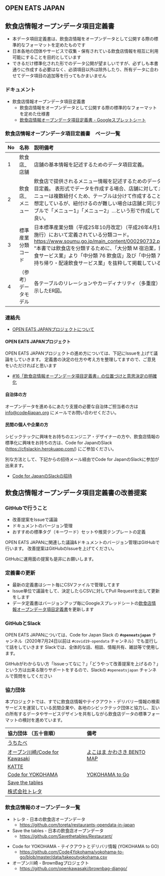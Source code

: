 OPEN EATS JAPAN
-----

## 飲食店情報オープンデータ項目定義書
* 本データ項目定義書は、飲食店情報をオープンデータとして公開する際の標準的なフォーマットを定めたものです
* 日本各地の団体やサービスで収集・保有されている飲食店情報を相互に利用可能にすることを目的としています
* できるだけ標準化された形でのデータ公開が望ましいですが、必ずしも本書通りに作成する必要はなく、必須項目以外は除外したり、所有データに合わせてデータ項目の追加等を行ってもかまいません

### ドキュメント

* 飲食店情報オープンデータ項目定義書
    * 飲食店情報をオープンデータとして公開する際の標準的なフォーマットを定めた仕様書
    * [飲食店情報オープンデータ項目定義書 - Googleスプレットシート](
https://docs.google.com/spreadsheets/d/1fneMd1HGSnWZAaRyK_r2MWKxwujRqC7A/edit#gid=1513166793)


### 飲食店情報オープンデータ項目定義書　ページ一覧
| No  | 名称 | 説明備考 |
|:----|:-----|:--------|
| 1 | 飲食店_店舗 | 店舗の基本情報を記述するためのデータ項目定義。|
| 2 | 飲食店_メニュー | 飲食店で提供されるメニュー情報を記述するためのデータ項目定義。		表形式でデータを作成する場合、店舗に対してメニューは複数紐付くため、テーブルは分けて作成することを想定しているが、紐付けるのが難しい場合は店舗と同じテーブルで「メニュー1」「メニュー2」…という形で作成しても良い。|
| 3 | 標準産業分類コード | 日本標準産業分類（平成25年10月改定）（平成26年4月1日施行）において定義されている分類コード。https://www.soumu.go.jp/main_content/000290732.pdf" "本書では飲食店を分類するために、「大分類 M 宿泊業，飲食サービス業」より「中分類 76 飲食店」及び「中分類 77 持ち帰り・配達飲食サービス業」を抜粋して掲載している。 |
| 4 | （参考）データモデル | 各テーブルのリレーションやカーディナリティ（多重度）を示したER図。|


### 連絡先

* [OPEN EATS JAPANプロジェクトについて](https://www.code4japan.org/activity/open_eats_japan)

#### OPEN EATS JAPANプロジェクト
OPEN EATS JAPANプロジェクトの進め方については、下記にIssueを上げて議論をしていきます。
定義書の決定の仕方や考え方を整理してますので、ご意見をいただければと思います

* [#16「飲食店情報オープンデータ項目定義書」の位置づけと意思決定の明確化](https://github.com/codeforjapan/OPEN-EATS-JAPAN/issues/16)


#### 自治体の方

オープンデータを進めるにあたり支援の必要な自治体ご担当者の方は info@code4japan.org にメールでお問い合わせください。

#### 民間の個人や企業の方
シビックテックに興味をお持ちのエンジニア・デザイナーの方や、飲食店情報の標準化に興味をお持ちの方は、Code for JapanのSlack (https://cfjslackin.herokuapp.com/) にご参加ください。

別な方法として、下記からの招待メール経由でCode for JapanのSlackに参加が出来ます。
* [Code for JapanのSlackの招待](https://join.slack.com/t/cfj/shared_invite/zt-88tbjehh-_ANL8iwMkwAuuBtXqiyPYg)


## 飲食店情報オープンデータ項目定義書の改善提案

### GitHubで行うこと

* 改善提案をIssueで議論
* ドキュメントのバージョン管理
* おすすめの標準タグ（キーワード）セットや推奨テンプレートの定義

OPEN EATS JAPANに関連した議論&ドキュメントのバージョン管理はGitHubで行います。
改善提案はGitHubのIssueを上げてください。  


GitHubに運用面の提案も是非にお願いします。

### 定義書の更新

* 最新の定義書はシート毎にCSVファイルで管理してます
* Issue単位で議論をして、決定したらCSVに対してPull Requestを出して更新をします
* データ定義書はバージョンアップ毎にGoogleスプレッドシートの[飲食店情報オープンデータ項目定義書](https://docs.google.com/spreadsheets/d/1fneMd1HGSnWZAaRyK_r2MWKxwujRqC7A/edit#gid=1513166793)を更新します

### GitHubとSlack

OPEN EATS JAPANについては、Code for Japan Slack の **`#openeatsjapan`** チャンネル（2020年7月24日以前は `#covid19-opendata` チャンネル）でも並行して話をしていきます
Slackでは、全体的な話、相談、情報共有、雑談等で使用します。

GitHubがわからない方「Issueってなに？」「どうやって改善提案を上げるの？」という方は出来る限りサポートをするので、Slackの `#openeatsjapan` チャンネルで質問をしてください

### 協力団体
本プロジェクトでは、すでに飲食店情報やテイクアウト・デリバリー情報の検索サービスを運営している民間企業や、各地のシビックテック団体と協力し、互いの所有するデータやサービスデザインを共有しながら飲食店データの標準フォーマットの検討を進めています。

| 協力団体 （五十音順）| 備考 |
|:--------|:--|
| [うちたべ](https://uchitabe.com/)　| |
| [オープン川崎/Code for Kawasaki](https://www.openkawasaki.org/) | [よこはま かわさき BENTO MAP](https://brownbag.openkawasaki.org/) |
| [KATTE](https://katte.info/)　| |
| [Code for YOKOHAMA](https://code4.yokohama/)　| [YOKOHAMA to Go](https://to-go.yokohama/) |
| [Save the tables](https://savethetables.org/)　| |
| [株式会社トレタ](https://toreta.in/jp/)　| |


### 飲食店情報のオープンデータ一覧

* トレタ - 日本の飲食店オープンデータ
    - https://github.com/toreta/restaurants-opendata-in-japan
* Save the tables - 日本の飲食店オープンデータ
    - https://github.com/Savethetables/Restaurant/
- Code for YOKOHAMA - テイクアウトとデリバリ情報 (YOKOHAMA to GO)
    - https://github.com/Code4Yokohama/yokohama-to-go/blob/master/data/takeoutyokohama.csv
- オープン川崎 - BrownBagプロジェクト
    - https://github.com/openkawasaki/brownbag-django/


